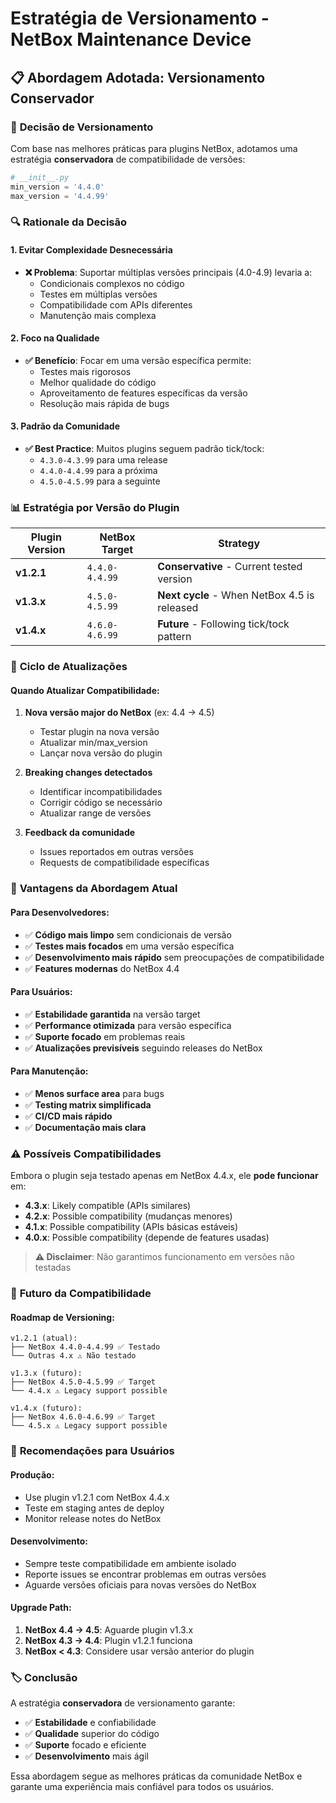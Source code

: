 # Estratégia de Versionamento - NetBox Maintenance Device

## 📋 Abordagem Adotada: Versionamento Conservador

### 🎯 **Decisão de Versionamento**

Com base nas melhores práticas para plugins NetBox, adotamos uma estratégia **conservadora** de compatibilidade de versões:

```python
# __init__.py
min_version = '4.4.0'
max_version = '4.4.99'
```

### 🔍 **Rationale da Decisão**

#### **1. Evitar Complexidade Desnecessária**

- **❌ Problema**: Suportar múltiplas versões principais (4.0-4.9) levaria a:
  - Condicionais complexos no código
  - Testes em múltiplas versões
  - Compatibilidade com APIs diferentes
  - Manutenção mais complexa

#### **2. Foco na Qualidade**

- **✅ Benefício**: Focar em uma versão específica permite:
  - Testes mais rigorosos
  - Melhor qualidade do código
  - Aproveitamento de features específicas da versão
  - Resolução mais rápida de bugs

#### **3. Padrão da Comunidade**

- **✅ Best Practice**: Muitos plugins seguem padrão tick/tock:
  - `4.3.0-4.3.99` para uma release
  - `4.4.0-4.4.99` para a próxima
  - `4.5.0-4.5.99` para a seguinte

### 📊 **Estratégia por Versão do Plugin**

| Plugin Version | NetBox Target | Strategy |
|----------------|---------------|----------|
| **v1.2.1** | `4.4.0-4.4.99` | **Conservative** - Current tested version |
| **v1.3.x** | `4.5.0-4.5.99` | **Next cycle** - When NetBox 4.5 is released |
| **v1.4.x** | `4.6.0-4.6.99` | **Future** - Following tick/tock pattern |

### 🔄 **Ciclo de Atualizações**

#### **Quando Atualizar Compatibilidade:**

1. **Nova versão major do NetBox** (ex: 4.4 → 4.5)
   - Testar plugin na nova versão
   - Atualizar min/max_version
   - Lançar nova versão do plugin

2. **Breaking changes detectados**
   - Identificar incompatibilidades
   - Corrigir código se necessário
   - Atualizar range de versões

3. **Feedback da comunidade**
   - Issues reportados em outras versões
   - Requests de compatibilidade específicas

### 🎯 **Vantagens da Abordagem Atual**

#### **Para Desenvolvedores:**

- ✅ **Código mais limpo** sem condicionais de versão
- ✅ **Testes mais focados** em uma versão específica
- ✅ **Desenvolvimento mais rápido** sem preocupações de compatibilidade
- ✅ **Features modernas** do NetBox 4.4

#### **Para Usuários:**

- ✅ **Estabilidade garantida** na versão target
- ✅ **Performance otimizada** para versão específica
- ✅ **Suporte focado** em problemas reais
- ✅ **Atualizações previsíveis** seguindo releases do NetBox

#### **Para Manutenção:**

- ✅ **Menos surface area** para bugs
- ✅ **Testing matrix simplificada**
- ✅ **CI/CD mais rápido**
- ✅ **Documentação mais clara**

### ⚠️ **Possíveis Compatibilidades**

Embora o plugin seja testado apenas em NetBox 4.4.x, ele **pode funcionar** em:

- **4.3.x**: Likely compatible (APIs similares)
- **4.2.x**: Possible compatibility (mudanças menores)
- **4.1.x**: Possible compatibility (APIs básicas estáveis)
- **4.0.x**: Possible compatibility (depende de features usadas)

> **⚠️ Disclaimer**: Não garantimos funcionamento em versões não testadas

### 🔮 **Futuro da Compatibilidade**

#### **Roadmap de Versioning:**

```text
v1.2.1 (atual):
├── NetBox 4.4.0-4.4.99 ✅ Testado
└── Outras 4.x ⚠️ Não testado

v1.3.x (futuro):
├── NetBox 4.5.0-4.5.99 ✅ Target
└── 4.4.x ⚠️ Legacy support possible

v1.4.x (futuro):
├── NetBox 4.6.0-4.6.99 ✅ Target
└── 4.5.x ⚠️ Legacy support possible
```

### 📝 **Recomendações para Usuários**

#### **Produção:**

- Use plugin v1.2.1 com NetBox 4.4.x
- Teste em staging antes de deploy
- Monitor release notes do NetBox

#### **Desenvolvimento:**

- Sempre teste compatibilidade em ambiente isolado
- Reporte issues se encontrar problemas em outras versões
- Aguarde versões oficiais para novas versões do NetBox

#### **Upgrade Path:**

1. **NetBox 4.4 → 4.5**: Aguarde plugin v1.3.x
2. **NetBox 4.3 → 4.4**: Plugin v1.2.1 funciona
3. **NetBox < 4.3**: Considere usar versão anterior do plugin

### 🏷️ **Conclusão**

A estratégia **conservadora** de versionamento garante:

- ✅ **Estabilidade** e confiabilidade
- ✅ **Qualidade** superior do código
- ✅ **Suporte** focado e eficiente
- ✅ **Desenvolvimento** mais ágil

Essa abordagem segue as melhores práticas da comunidade NetBox e garante uma experiência mais confiável para todos os usuários.
 
 